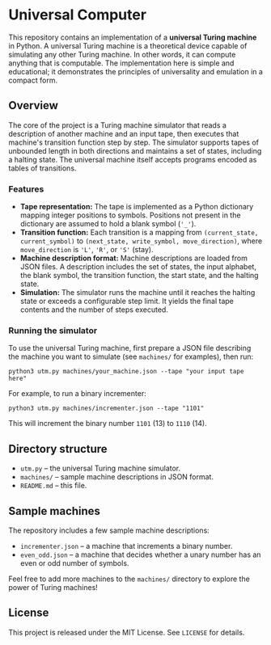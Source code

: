 # Universal Computer

This repository contains an implementation of a **universal Turing machine** in Python.  A universal Turing machine is a theoretical device capable of simulating any other Turing machine.  In other words, it can compute anything that is computable.  The implementation here is simple and educational; it demonstrates the principles of universality and emulation in a compact form.

## Overview

The core of the project is a Turing machine simulator that reads a description of another machine and an input tape, then executes that machine's transition function step by step.  The simulator supports tapes of unbounded length in both directions and maintains a set of states, including a halting state.  The universal machine itself accepts programs encoded as tables of transitions.

### Features

- **Tape representation:** The tape is implemented as a Python dictionary mapping integer positions to symbols.  Positions not present in the dictionary are assumed to hold a blank symbol (`'_'`).
- **Transition function:** Each transition is a mapping from `(current_state, current_symbol)` to `(next_state, write_symbol, move_direction)`, where `move_direction` is `'L'`, `'R'`, or `'S'` (stay).
- **Machine description format:** Machine descriptions are loaded from JSON files.  A description includes the set of states, the input alphabet, the blank symbol, the transition function, the start state, and the halting state.
- **Simulation:** The simulator runs the machine until it reaches the halting state or exceeds a configurable step limit.  It yields the final tape contents and the number of steps executed.

### Running the simulator

To use the universal Turing machine, first prepare a JSON file describing the machine you want to simulate (see `machines/` for examples), then run:

```
python3 utm.py machines/your_machine.json --tape "your input tape here"
```

For example, to run a binary incrementer:

```
python3 utm.py machines/incrementer.json --tape "1101"
```

This will increment the binary number `1101` (13) to `1110` (14).

## Directory structure

- `utm.py` – the universal Turing machine simulator.
- `machines/` – sample machine descriptions in JSON format.
- `README.md` – this file.

## Sample machines

The repository includes a few sample machine descriptions:

- `incrementer.json` – a machine that increments a binary number.
- `even_odd.json` – a machine that decides whether a unary number has an even or odd number of symbols.

Feel free to add more machines to the `machines/` directory to explore the power of Turing machines!

## License

This project is released under the MIT License.  See `LICENSE` for details.
